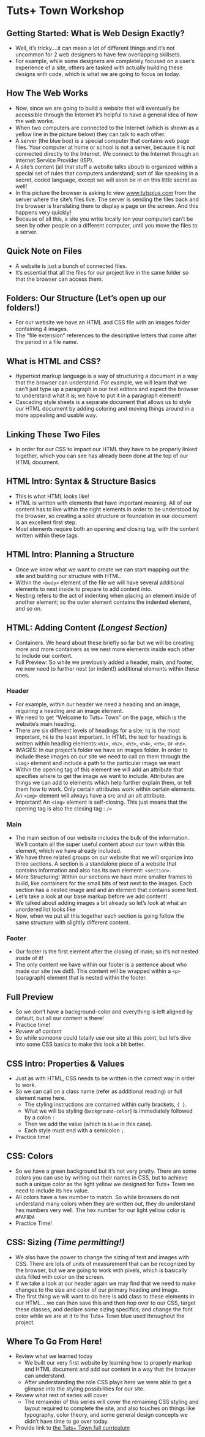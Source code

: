 # Tuts+ Town Workshop

## Getting Started: What is Web Design Exactly?
* Well, it’s tricky….it can mean a lot of different things and it’s not uncommon for 2 web designers to have few overlapping skillsets. 
* For example, while some designers are completely focused on a user’s experience of a site, others are tasked with actually building these designs with code, which is what we are going to focus on today.  

## How The Web Works
* Now, since we are going to build a website that will eventually be accessible through the Internet it’s helpful to have a general idea of how the web works. 
* When two computers are connected to the Internet (which is shown as a yellow line in the picture below) they can talk to each other.
* A server (the blue box) is a special computer that contains web page files. Your computer at home or school is not a server, because it is not connected directly to the Internet. We connect to the Internet through an Internet Service Provider (ISP).
* A site’s content (all that stuff a website talks about) is organized within a special set of rules that computers understand; sort of like speaking in a secret, coded language, except we will soon be in on this little secret as well!
* In this picture the browser is asking to view www.tutsplus.com from the server where the site’s files live. The server is sending the files back and the browser is translating them to display a page on the screen. And this happens very quickly!
* Because of all this, a site you write locally (on your computer) can’t be seen by other people on a different computer, until you move the files to a server. 

## Quick Note on Files 
* A website is just a bunch of connected files. 
* It’s essential that all the files for our project live in the same folder so that the browser can access them. 

## Folders: Our Structure (Let’s open up our folders!)
* For our website we have an HTML and CSS file with an images folder containing 4 images. 
* The “file extension” references to the descriptive letters that come after the period in a file name. 

## What is HTML and CSS?
* Hypertext markup language is a way of structuring a document in a way that the browser can understand. For example, we will learn that we can’t just type up a paragraph in our text editors and expect the browser to understand what it is; we have to put it in a paragraph element!
* Cascading style sheets is a separate document that allows us to style our HTML document by adding coloring and moving things around in a more appealing and usable way. 

## Linking These Two Files
* In order for our CSS to impact our HTML they have to be properly linked together, which you can see has already been done at the top of our HTML document. 

## HTML Intro: Syntax & Structure Basics
* This is what HTML looks like! 
* HTML is written with elements that have important meaning. All of our content has to live within the right elements in order to be understood by the browser, so creating a solid structure or foundation in our document is an excellent first step. 
* Most elements require both an opening and closing tag, with the content written within these tags. 

## HTML Intro: Planning a Structure 
* Once we know what we want to create we can start mapping out the site and building our structure with HTML. 
* Within the `<body>` element of the file we will have several additional elements to nest inside to prepare to add content into. 
* Nesting refers to the act of indenting when placing an element inside of another element; so the outer element contains the indented element, and so on. 

## HTML: Adding Content *(Longest Section)* 
* Containers. We heard about these briefly so far but we will be creating more and more containers as we nest more elements inside each other to include our content. 
* Full Preview: So while we previously added a header, main, and footer, we now need to further nest (or indent!) additional elements within these ones. 

### Header
* For example, within our header we need a heading and an image, requiring a heading and an image element. 
* We need to get “Welcome to Tuts+ Town” on the page, which is the website’s main heading.
* There are six different levels of headings for a site; `h1` is the most important, `h6` is the least important. In HTML the text for headings is written within heading elements:`<h1>`, `<h2>`, `<h3>`, `<h4>`, `<h5>`, or `<h6>`.
* IMAGES: In our project’s folder we have an images folder. In order to include these images on our site we need to call on them through the `<img>` element and include a path to the particular image we want
* Within the opening tag of this element we will add an attribute that specifies where to get the image we want to include. Attributes are things we can add to elements which help further explain them, or tell them how to work. Only certain attributes work within certain elements. An `<img>` element will always have a src and an alt attribute.
* Important! An `<img>` element is self-closing. This just means that the opening tag is also the closing tag : `/>`
### Main
* The main section of our website includes the bulk of the information. We’ll contain all the super useful content about our town within this <main> element, which we have already included. 
* We have three related groups on our website that we will organize into three sections. A section is a standalone piece of a website that contains information and also has its own element: `<section>`.
* More Structuring! Within our sections we have more smaller frames to build, like containers for the small bits of text next to the images. Each section has a nested image and and an element that contains some text.
* Let’s take a look at our base markup before we add content!
* We talked about adding images a bit already so let’s look at what an unordered list looks like 
* Now, when we put all this together each section is going follow the same structure with slightly different content. 

### Footer
* Our footer is the first element after the closing of main; so it’s not nested inside of it!
* The only content we have within our footer is a sentence about who made our site (we did!). This content will be wrapped within a `<p>` (paragraph) element that is nested within the footer.

## Full Preview
* So we don’t have a background-color and everything is left aligned by default, but all our content is there! 
* Practice time!
* *Review all content* 
* So while someone could totally use our site at this point, but let’s dive into some CSS basics to make this look a bit better. 

## CSS Intro: Properties & Values
* Just as with HTML, CSS needs to be written in the correct way in order to work. 
* So we can call on a class name (refer as additional reading) or full element name here. 
	* The styling instructions are contained within curly brackets, `{ }`. 
	* What we will be styling (`background-color`) is immediately followed by a colon `:` 
	* Then we add the value (which is `blue` in this case). 
	* Each style must end with a semicolon `;` 
* Practice time!

## CSS: Colors 
* So we have a green background but it’s not very pretty. There are some colors you can use by writing out their names in CSS, but to achieve such a unique color as the light yellow we designed for Tuts+ Town we need to include its hex value. 
* All colors have a hex number to match. So while browsers do not understand many colors when they are written out, they do understand hex numbers very well. The hex number for our light yellow color is `#FAF8DA` 
* Practice Time! 

## CSS: Sizing *(Time permitting!)*
* We also have the power to change the sizing of text and images with CSS. There are lots of units of measurement that can be recognized by the browser, but we are going to work with pixels, which is basically dots filled with color on the screen. 
* If we take a look at our header again we may find that we need to make changes to the size and color of our primary heading and image. 
* The first thing we will want to do here is add class to these elements in our HTML….we can then save this and then hop over to our CSS, target these classes, and declare some sizing specifics; and change the font color while we are at it to the Tuts+ Town blue used throughout the project. 

## Where To Go From Here!
* Review what we learned today
	* We built our very first website by learning how to properly markup and HTML document and add our content in a way that the browser can understand.
	* After understanding the role CSS plays here we were able to get a glimpse into the styling possibilities for our site.  
* Review what rest of series will cover 
	* The remainder of this series will cover the remaining CSS styling and layout required to complete the site, and also touches on things like typography, color theory, and some general design concepts we didn’t have time to go over today. 
* Provide link to [the Tuts+ Town full curriculum](http://webdesign.tutsplus.com/series/web-design-for-kids--cms-823)
